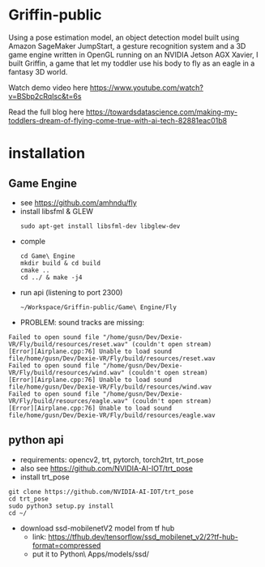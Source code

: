 # Griffin-public

Using a pose estimation model, an object detection model built using Amazon SageMaker JumpStart, a gesture recognition system and a 3D game engine written in OpenGL running on an NVIDIA Jetson AGX Xavier, I built Griffin, a game that let my toddler use his body to fly as an eagle in a fantasy 3D world.

Watch demo video here
https://www.youtube.com/watch?v=BSbp2cRqIsc&t=6s

Read the full blog here
https://towardsdatascience.com/making-my-toddlers-dream-of-flying-come-true-with-ai-tech-82881eac01b8


# installation

## Game Engine

- see https://github.com/amhndu/fly
- install libsfml & GLEW 
    ```
    sudo apt-get install libsfml-dev libglew-dev
    ```
- comple 
    ```
    cd Game\ Engine
    mkdir build & cd build 
    cmake ..
    cd ../ & make -j4

    ```
- run api  (listening to port 2300) 
    ```
    ~/Workspace/Griffin-public/Game\ Engine/Fly
    ```
- PROBLEM: sound tracks are missing: 
```
Failed to open sound file "/home/gusn/Dev/Dexie-VR/Fly/build/resources/reset.wav" (couldn't open stream)
[Error][Airplane.cpp:76] Unable to load sound file/home/gusn/Dev/Dexie-VR/Fly/build/resources/reset.wav
Failed to open sound file "/home/gusn/Dev/Dexie-VR/Fly/build/resources/wind.wav" (couldn't open stream)
[Error][Airplane.cpp:76] Unable to load sound file/home/gusn/Dev/Dexie-VR/Fly/build/resources/wind.wav
Failed to open sound file "/home/gusn/Dev/Dexie-VR/Fly/build/resources/eagle.wav" (couldn't open stream)
[Error][Airplane.cpp:76] Unable to load sound file/home/gusn/Dev/Dexie-VR/Fly/build/resources/eagle.wav
```

## python api

- requirements: opencv2, trt, pytorch, torch2trt, trt_pose 
- also see https://github.com/NVIDIA-AI-IOT/trt_pose
- install trt_pose
```
git clone https://github.com/NVIDIA-AI-IOT/trt_pose
cd trt_pose
sudo python3 setup.py install
cd ~/
``` 
- download ssd-mobilenetV2 model from tf hub 
    * link: https://tfhub.dev/tensorflow/ssd_mobilenet_v2/2?tf-hub-format=compressed
    * put it to Python\ Apps/models/ssd/
 
 
